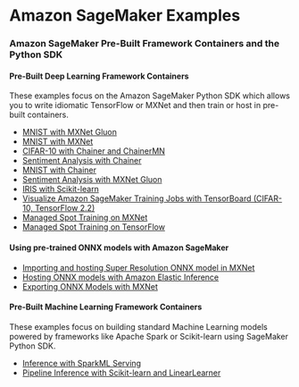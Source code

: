 # Amazon SageMaker Examples

### Amazon SageMaker Pre-Built Framework Containers and the Python SDK

#### Pre-Built Deep Learning Framework Containers

These examples focus on the Amazon SageMaker Python SDK which allows you to write idiomatic TensorFlow or MXNet and then train or host in pre-built containers.

- [MNIST with MXNet Gluon](mxnet_gluon_mnist)
- [MNIST with MXNet](mxnet_mnist)
- [CIFAR-10 with Chainer and ChainerMN](chainer_cifar10)
- [Sentiment Analysis with Chainer](chainer_sentiment_analysis)
- [MNIST with Chainer](chainer_mnist)
- [Sentiment Analysis with MXNet Gluon](mxnet_gluon_sentiment)
- [IRIS with Scikit-learn](scikit_learn_iris)
- [Visualize Amazon SageMaker Training Jobs with TensorBoard (CIFAR-10, TensorFlow 2.2)](tensorboard_keras)
- [Managed Spot Training on MXNet](managed_spot_training_mxnet)
- [Managed Spot Training on TensorFlow](managed_spot_training_tensorflow_estimator)

#### Using pre-trained ONNX models with Amazon SageMaker

- [Importing and hosting Super Resolution ONNX model in MXNet](mxnet_onnx_superresolution)
- [Hosting ONNX models with Amazon Elastic Inference](mxnet_onnx_eia)
- [Exporting ONNX Models with MXNet](mxnet_onnx_export)

#### Pre-Built Machine Learning Framework Containers

These examples focus on building standard Machine Learning models powered by frameworks like Apache Spark or Scikit-learn using SageMaker Python SDK.

- [Inference with SparkML Serving](sparkml_serving_emr_mleap_abalone)
- [Pipeline Inference with Scikit-learn and LinearLearner](scikit_learn_inference_pipeline)
